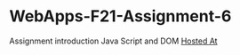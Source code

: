 # WebApps-F21-Assignment-6
Assignment introduction Java Script and DOM
[Hosted At](https://44-563-webapps-f21.github.io/webapps-f21-assignment-6-HarshitaGITHB/pass.html)
